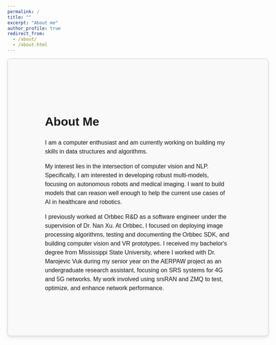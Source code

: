 ```yaml
---
permalink: /
title: ""
excerpt: "About me"
author_profile: true
redirect_from: 
  - /about/
  - /about.html
---
```

<div style="text-align: left; max-width: 500px; width: 100%; margin: auto; padding: 100px; background-color: #f9f9f9; border: 1px solid #ccc; border-radius: 8px; font-family: Arial, sans-serif; font-size: 16px; line-height: 1.5; box-shadow: 0 4px 8px rgba(0, 0, 0, 0.1);">


<h1>About Me</h1>


I am a computer enthusiast and am currently working on building my skills in data structures and algorithms.


My interest lies in the intersection of computer vision and NLP. Specifically, I am interested in developing robust multi-models, focusing on autonomous robots and medical imaging. I want to build models that can reason well enough to help the current use cases of AI in healthcare and robotics.


I previously worked at Orbbec R&D as a software engineer under the supervision of Dr. Nan Xu. At Orbbec, I focused on deploying image processing algorithms, testing and documenting the Orbbec SDK, and building computer vision and VR prototypes. I received my bachelor's degree from Mississippi State University, where I worked with Dr. Marojevic Vuk during my senior year on the AERPAW project as an undergraduate research assistant, focusing on SRS systems for 4G and 5G networks. My work involved using srsRAN and ZMQ to test, optimize, and enhance network performance.
</div>